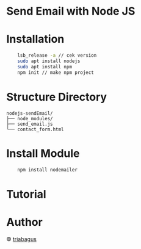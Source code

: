 # Send Email with Node JS

# Installation 
```bash
    lsb_release -a // cek version 
    sudo apt install nodejs
    sudo apt install npm
    npm init // make npm project
```
# Structure Directory
```
nodejs-sendEmail/
├── node_modules/
├── send_email.js
└── contact_form.html
```

# Install Module 
```bash
    npm install nodemailer
```

# Tutorial

# Author
&copy; [triabagus](https://github.com/triabagus/)
